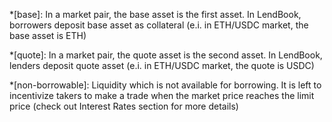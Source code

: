 *[base]: In a market pair, the base asset is the first asset. In LendBook, borrowers deposit base asset as collateral (e.i. in ETH/USDC market, the base asset is ETH)

*[quote]: In a market pair, the quote asset is the second asset. In LendBook, lenders deposit quote asset (e.i. in ETH/USDC market, the quote is USDC)

*[non-borrowable]: Liquidity which is not available for borrowing. It is left to incentivize takers to make a trade when the market price reaches the limit price (check out Interest Rates section for more details)